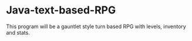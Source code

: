 # Java-text-based-RPG
This program will be a gauntlet style turn based RPG with levels, inventory and stats.
